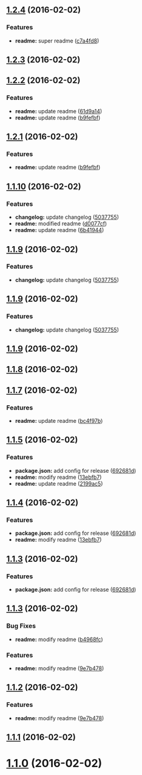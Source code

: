 <a name="1.2.4"></a>
## [1.2.4](https://github.com/kashiro/changelog-test/compare/v1.2.3...v1.2.4) (2016-02-02)


### Features

* **readme:** super readme ([c7a4fd8](https://github.com/kashiro/changelog-test/commit/c7a4fd8))



<a name="1.2.3"></a>
## [1.2.3](https://github.com/kashiro/changelog-test/compare/v1.2.3...v1.2.3) (2016-02-02)




<a name="1.2.2"></a>
## [1.2.2](https://github.com/kashiro/changelog-test/compare/v1.2.0...v1.2.2) (2016-02-02)


### Features

* **readme:** update readme ([61d9a14](https://github.com/kashiro/changelog-test/commit/61d9a14))
* **readme:** update readme ([b9fefbf](https://github.com/kashiro/changelog-test/commit/b9fefbf))



<a name="1.2.1"></a>
## [1.2.1](https://github.com/kashiro/changelog-test/compare/v1.2.0...v1.2.1) (2016-02-02)


### Features

* **readme:** update readme ([b9fefbf](https://github.com/kashiro/changelog-test/commit/b9fefbf))



<a name="1.1.10"></a>
## [1.1.10](https://github.com/kashiro/changelog-test/compare/v1.1.8...v1.1.10) (2016-02-02)


### Features

* **changelog:** update changelog ([5037755](https://github.com/kashiro/changelog-test/commit/5037755))
* **readme:** modified readme ([d0077cf](https://github.com/kashiro/changelog-test/commit/d0077cf))
* **readme:** update readme ([6b41944](https://github.com/kashiro/changelog-test/commit/6b41944))



<a name="1.1.9"></a>
## [1.1.9](https://github.com/kashiro/changelog-test/compare/v1.1.8...v1.1.9) (2016-02-02)


### Features

* **changelog:** update changelog ([5037755](https://github.com/kashiro/changelog-test/commit/5037755))



<a name="1.1.9"></a>
## [1.1.9](https://github.com/kashiro/changelog-test/compare/v1.1.8...v1.1.9) (2016-02-02)


### Features

* **changelog:** update changelog ([5037755](https://github.com/kashiro/changelog-test/commit/5037755))



<a name="1.1.9"></a>
## [1.1.9](https://github.com/kashiro/changelog-test/compare/v1.1.9...v1.1.9) (2016-02-02)




<a name="1.1.8"></a>
## [1.1.8](https://github.com/kashiro/changelog-test/compare/v1.1.8...v1.1.8) (2016-02-02)




<a name="1.1.7"></a>
## [1.1.7](https://github.com/kashiro/changelog-test/compare/v1.1.6...v1.1.7) (2016-02-02)


### Features

* **readme:** update readme ([bc4f97b](https://github.com/kashiro/changelog-test/commit/bc4f97b))



<a name="1.1.5"></a>
## [1.1.5](https://github.com/kashiro/changelog-test/compare/v1.1.3...v1.1.5) (2016-02-02)


### Features

* **package.json:** add config for release ([692681d](https://github.com/kashiro/changelog-test/commit/692681d))
* **readme:** modify readme ([13ebfb7](https://github.com/kashiro/changelog-test/commit/13ebfb7))
* **readme:** update readme ([2199ac5](https://github.com/kashiro/changelog-test/commit/2199ac5))



<a name="1.1.4"></a>
## [1.1.4](https://github.com/kashiro/changelog-test/compare/v1.1.3...v1.1.4) (2016-02-02)


### Features

* **package.json:** add config for release ([692681d](https://github.com/kashiro/changelog-test/commit/692681d))
* **readme:** modify readme ([13ebfb7](https://github.com/kashiro/changelog-test/commit/13ebfb7))



<a name="1.1.3"></a>
## [1.1.3](https://github.com/kashiro/changelog-test/compare/v1.1.3...v1.1.3) (2016-02-02)


### Features

* **package.json:** add config for release ([692681d](https://github.com/kashiro/changelog-test/commit/692681d))



<a name="1.1.3"></a>
## [1.1.3](https://github.com/kashiro/changelog-test/compare/v1.1.1...v1.1.3) (2016-02-02)


### Bug Fixes

* **readme:** modify readme ([b4968fc](https://github.com/kashiro/changelog-test/commit/b4968fc))

### Features

* **readme:** modify readme ([9e7b478](https://github.com/kashiro/changelog-test/commit/9e7b478))



<a name="1.1.2"></a>
## [1.1.2](https://github.com/kashiro/changelog-test/compare/v1.1.1...v1.1.2) (2016-02-02)


### Features

* **readme:** modify readme ([9e7b478](https://github.com/kashiro/changelog-test/commit/9e7b478))



<a name="1.1.1"></a>
## [1.1.1](https://github.com/kashiro/changelog-test/compare/v1.0.0...v1.1.1) (2016-02-02)




<a name="1.1.0"></a>
# [1.1.0](https://github.com/kashiro/changelog-test/compare/v1.1.0...v1.1.0) (2016-02-02)




